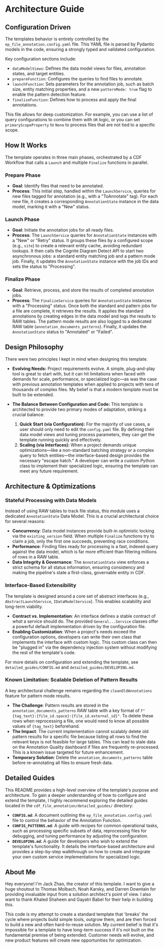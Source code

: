 # Architecture Guide

## Configuration Driven

The templates behavior is entirely controlled by the `ep_file_annotation.config.yaml` file. This YAML file is parsed by Pydantic models in the code, ensuring a strongly typed and validated configuration.

Key configuration sections include:

- `dataModelViews`: Defines the data model views for files, annotation states, and target entities.
- `prepareFunction`: Configures the queries to find files to annotate.
- `launchFunction`: Sets parameters for the annotation job, such as batch size, entity matching properties, and a new `patternMode: true` flag to enable the pattern detection feature.
- `finalizeFunction`: Defines how to process and apply the final annotations.

This file allows for deep customization. For example, you can use a list of query configurations to combine them with `OR` logic, or you can set `primaryScopeProperty` to `None` to process files that are not tied to a specific scope.

## How It Works

The template operates in three main phases, orchestrated by a CDF Workflow that calls a `Launch` and multiple `Finalize` functions in parallel.

### Prepare Phase

- **Goal**: Identify files that need to be annotated.
- **Process**: This initial step, handled within the `LaunchService`, queries for new files tagged for annotation (e.g., with a "ToAnnotate" tag). For each new file, it creates a corresponding `AnnotationState` instance in the data model, marking it with a "New" status.

### Launch Phase

- **Goal**: Initiate the annotation jobs for all ready files.
- **Process**: The `LaunchService` queries for `AnnotationState` instances with a "New" or "Retry" status. It groups these files by a configured scope (e.g., `site`) to create a relevant entity cache, avoiding redundant lookups. It then calls the Cognite Diagram Detect API to start two asynchronous jobs: a standard entity matching job and a pattern mode job. Finally, it updates the `AnnotationState` instance with the job IDs and sets the status to "Processing".

### Finalize Phase

- **Goal**: Retrieve, process, and store the results of completed annotation jobs.
- **Process**: The `FinalizeService` queries for `AnnotationState` instances with a "Processing" status. Once both the standard and pattern jobs for a file are complete, it retrieves the results. It applies the standard annotations by creating edges in the data model and logs the results to RAW tables. The pattern mode results are also logged to a dedicated RAW table (`annotation_documents_patterns`). Finally, it updates the `AnnotationState` status to "Annotated" or "Failed".

## Design Philosophy

There were two principles I kept in mind when designing this template.

- **Evolving Needs:** Project requirements evolve. A simple, plug-and-play tool is great to start with, but it can hit limitations when faced with demands for scale, performance, or specialized logic—as was the case with previous annotation templates when applied to projects with tens of thousands of complex files. My belief is that a modern template must be built to be extended.

- **The Balance Between Configuration and Code:** This template is architected to provide two primary modes of adaptation, striking a crucial balance:

  1.  **Quick Start (via Configuration):** For the majority of use cases, a user should only need to edit the `config.yaml` file. By defining their data model views and tuning process parameters, they can get the template running quickly and effectively.
  2.  **Scaling (via Interfaces):** When a project demands unique optimizations—like a non-standard batching strategy or a complex query to fetch entities—the interface-based design provides the necessary "escape hatch." A developer can write a custom Python class to implement their specialized logic, ensuring the template can meet any future requirement.

## Architecture & Optimizations

### Stateful Processing with Data Models

Instead of using RAW tables to track file status, this module uses a dedicated `AnnotationState` Data Model. This is a crucial architectural choice for several reasons:

- **Concurrency**: Data model instances provide built-in optimistic locking via the `existing_version` field. When multiple `Finalize` functions try to claim a job, only the first one succeeds, preventing race conditions.
- **Performance**: Finding files ready for processing is a fast, indexed query against the data model, which is far more efficient than filtering millions of rows in a RAW table.
- **Data Integrity & Governance**: The `AnnotationState` view enforces a strict schema for all status information, ensuring consistency and making the pipeline's state a first-class, governable entity in CDF.

### Interface-Based Extensibility

The template is designed around a core set of abstract interfaces (e.g., `AbstractLaunchService`, `IDataModelService`). This enables scalability and long-term viability.

- **Contract vs. Implementation**: An interface defines a stable contract of _what_ a service should do. The provided `General...Service` classes offer a powerful default implementation driven by the configuration file.
- **Enabling Customization**: When a project's needs exceed the configuration options, developers can write their own class that implements the interface with custom logic. This custom class can then be "plugged in" via the dependency injection system without modifying the rest of the template's code.

For more details on configuration and extending the template, see `detailed_guides/CONFIG.md` and `detailed_guides/DEVELOPING.md`.

### Known Limitation: Scalable Deletion of Pattern Results

A key architectural challenge remains regarding the `cleanOldAnnotations` feature for pattern mode results.

- **The Challenge**: Pattern results are stored in the `annotation_documents_patterns` RAW table with a key format of `f"{tag_text}:{file_id.space}:{file_id.external_id}"`. To delete these rows when reprocessing a file, one would need to know all possible values of `{tag_text}` beforehand.
- **The Impact**: The current implementation cannot scalably delete old pattern results for a specific file because listing all rows to find the relevant keys is not feasible for large tables. This can lead to stale data on the Annotation Quality dashboard if files are frequently re-processed. This is a known issue targeted for future enhancement.
- **Temporary Solution**: Delete the `annotation_documents_patterns` table before re-annotating all files to ensure fresh data.

## Detailed Guides

This README provides a high-level overview of the template's purpose and architecture. To gain a deeper understanding of how to configure and extend the template, I highly recommend exploring the detailed guides located in the `cdf_file_annotation/detailed_guides/` directory:

- **`CONFIG.md`**: A document outlining the `ep_file_annotation.config.yaml` file to control the behavior of the Annotation Function.
- **`CONFIG_PATTERNS.md`**: A guide with recipes for common operational tasks, such as processing specific subsets of data, reprocessing files for debugging, and tuning performance by adjusting the configuration.
- **`DEVELOPING.md`**: A guide for developers who wish to extend the template's functionality. It details the interface-based architecture and provides a step-by-step walkthrough on how to create and integrate your own custom service implementations for specialized logic.

## About Me

Hey everyone\! I'm Jack Zhao, the creator of this template. I want to give a huge shoutout to Thomas Molbach, Noah Karsky, and Darren Downtain for providing invaluable input from a solution architect's point of view. I also want to thank Khaled Shaheen and Gayatri Babel for their help in building this.

This code is my attempt to create a standard template that 'breaks' the cycle where projects build simple tools, outgrow them, and are then forced to build a new and often hard-to-reuse solution. My current belief is that it's impossible for a template to have long-term success if it's not built on the fundamental premise of being extended. Customer needs will evolve, and new product features will create new opportunities for optimization.
